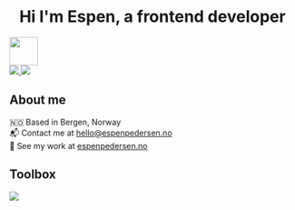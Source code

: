 <h1 style="text-align: center;"> Hi I'm Espen, a frontend developer </h1>
<img src="https://media.giphy.com/media/WFZvB7VIXBgiz3oDXE/giphy.gif" width="50">

<div>
  <a href="https://www.linkedin.com/in/espen-holm-pedersen-0a36a315a/">
    <img src="https://img.shields.io/badge/LinkedIn-blue?logo=linkedin&logoColor=white">
  </a>
  <a href="mailto:hello@espenpedersen.no">
    <img src="https://img.shields.io/badge/Contact Me-red">
  </a>
</div>

## **About me**

🇳🇴 Based in Bergen, Norway </br>
📬 Contact me at <a href="mailto:hello@espenpedersen.no">hello@espenpedersen.no</a></br>
🎯 See my work at <a href="https://www.espenpedersen.no">espenpedersen.no</a></br>

## **Toolbox**

<img src="https://skillicons.dev/icons?i=js,html,css,bootstrap,figma,git,mongodb,mysql,netlify,nodejs,php,postman,react,sass,tailwind,vite,webpack,wordpress&perline=9">
